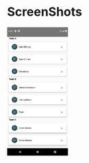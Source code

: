 # ScreenShots

<img src="https://github.com/ArunKumarVallal99/ListViews/blob/SectionList-demo/Screenshots/Screenshot_1606993604.png" height="300">
